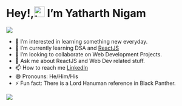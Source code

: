 <h1>Hey!,<img src="https://user-images.githubusercontent.com/1303154/88677602-1635ba80-d120-11ea-84d8-d263ba5fc3c0.gif" width="28px" alt="hi"> I’m Yatharth Nigam</h1> 

   ![](https://media.giphy.com/media/9nuXRx5EfGsKc/giphy.gif)

- 👀 I’m interested in learning something new everyday.
- 🌱 I’m currently learning DSA and <a href='https://reactjs.org/'>ReactJS</a>
- 💞️ I’m looking to collaborate on Web Development Projects.
- 💬 Ask me about ReactJS and Web Dev related stuff.
- 📫 How to reach me <a href="https://www.linkedin.com/in/yatharth-nigam-a25b391b0?lipi=urn%3Ali%3Apage%3Ad_flagship3_profile_view_base_contact_details%3B1W4oMjpVRDyylaJjtwgCrw%3D%3D">LinkedIn</a>
- 😄 Pronouns: He/Him/His
- ⚡ Fun fact: There is a Lord Hanuman reference in Black Panther.

<img src='https://github-readme-stats.vercel.app/api?username=YatharthNigam&&show_icons=true&title_color=ffffff&icon_color=0096FF&text_color=daf7dc&bg_color=151515' />


<!---
YatharthNigam/YatharthNigam is a ✨ special ✨ repository because its `README.md` (this file) appears on your GitHub profile.
You can click the Preview link to take a look at your changes.
--->


